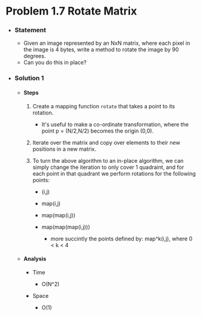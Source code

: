 # Problem 1.7 Rotate Matrix

- ### Statement

  - Given an image represented by an NxN matrix, where each pixel in the image is 4
    bytes, write a method to rotate the image by 90 degrees.
  - Can you do this in place?

- ### Solution 1

  - #### Steps

    1. Create a mapping function `rotate` that takes a point to its rotation.

       - It's useful to make a co-ordinate transformation, where the point p = (N/2,N/2) becomes the origin (0,0).

    2. Iterate over the matrix and copy over elements to their new positions in a new matrix.

    3. To turn the above algorithm to an in-place algorithm, we can simply change the iteration to only cover 1 quadraint, and for each point in that quadrant we perform rotations for the following points:

       - (i,j)
       - map(i,j)
       - map(map(i,j))
       - map(map(map(i,j)))

         - more succintly the points defined by: map^k(i,j), where 0 < k < 4

  - #### Analysis

    - Time

      - O(N^2)

    - Space

      - O(1)
